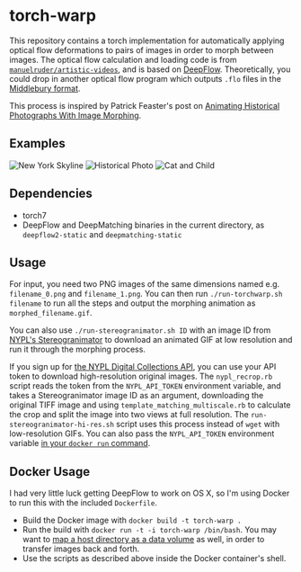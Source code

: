 # torch-warp

This repository contains a torch implementation for automatically applying optical flow deformations to pairs of images in order to morph between images. The optical flow calculation and loading code is from [`manuelruder/artistic-videos`](https://github.com/manuelruder/artistic-videos), and is based on [DeepFlow](http://lear.inrialpes.fr/src/deepflow/). Theoretically, you could drop in another optical flow program which outputs `.flo` files in the [Middlebury format](http://vision.middlebury.edu/flow/data/).

This process is inspired by Patrick Feaster's post on [Animating Historical Photographs With Image Morphing](https://griffonagedotcom.wordpress.com/2014/08/18/animating-historical-photographs-with-image-morphing/).

## Examples

![New York Skyline](http://i.imgur.com/oRcYrWf.gif) ![Historical Photo](http://i.imgur.com/z1N5tL5.gif) ![Cat and Child](http://i.imgur.com/0ugTCvk.gif)

## Dependencies

* torch7
* DeepFlow and DeepMatching binaries in the current directory, as `deepflow2-static` and `deepmatching-static`

## Usage

For input, you need two PNG images of the same dimensions named e.g. `filename_0.png` and `filename_1.png`. You can then run `./run-torchwarp.sh filename` to run all the steps and output the morphing animation as `morphed_filename.gif`.

You can also use `./run-stereogranimator.sh ID` with an image ID from [NYPL's Stereogranimator](http://stereo.nypl.org/) to download an animated GIF at low resolution and run it through the morphing process.

If you sign up for [the NYPL Digital Collections API](http://api.repo.nypl.org/), you can use your API token to download high-resolution original images. The `nypl_recrop.rb` script reads the token from the `NYPL_API_TOKEN` environment variable, and takes a Stereogranimator image ID as an argument, downloading the original TIFF image and using `template_matching_multiscale.rb` to calculate the crop and split the image into two views at full resolution. The `run-stereogranimator-hi-res.sh` script uses this process instead of `wget` with low-resolution GIFs. You can also pass the `NYPL_API_TOKEN` environment variable [in your `docker run` command](https://docs.docker.com/engine/reference/run/#/env-environment-variables).

## Docker Usage

I had very little luck getting DeepFlow to work on OS X, so I'm using Docker to run this with the included `Dockerfile`.

* Build the Docker image with `docker build -t torch-warp .`
* Run the build with `docker run -t -i torch-warp /bin/bash`. You may want to [map a host directory as a data volume](https://docs.docker.com/engine/tutorials/dockervolumes/#/mount-a-host-directory-as-a-data-volume) as well, in order to transfer images back and forth.
* Use the scripts as described above inside the Docker container's shell.
